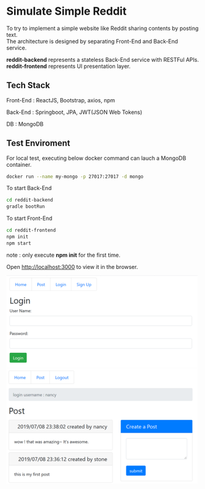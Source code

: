 # Simulate Simple Reddit

To try to implement a simple website like Reddit sharing contents by posting text.<br>
The architecture is designed by separating Front-End and Back-End service.<br>

<b>reddit-backend</b> represents a stateless Back-End service with RESTFul APIs.<br>
<b>reddit-frontend</b> represents UI presentation layer.


## Tech Stack
Front-End : ReactJS, Bootstrap, axios, npm

Back-End : Springboot, JPA, JWT(JSON Web Tokens)

DB : MongoDB

## Test Enviroment
For local test, executing below docker command can lauch a MongoDB container.
``` bash
docker run --name my-mongo -p 27017:27017 -d mongo
```

To start Back-End
``` bash
cd reddit-backend
gradle bootRun
```

To start Front-End
``` bash
cd reddit-frontend
npm init
npm start
```
note : only execute <b>npm init</b> for the first time. 

Open [http://localhost:3000](http://localhost:3000) to view it in the browser.

<img src="./document/login.png" width="500px">

<img src="./document/post.png" width="500px">
